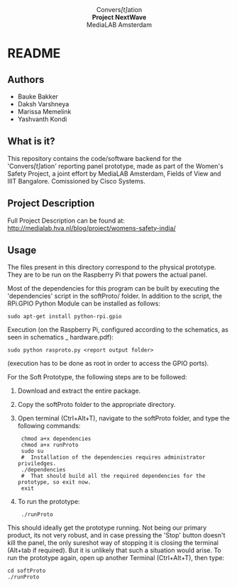 <center>Convers<i>[t]</i>ation<br>
<strong>Project NextWave</strong><br>
MediaLAB Amsterdam</center>

README
======

Authors
-------
* Bauke Bakker
* Daksh Varshneya
* Marissa Memelink
* Yashvanth Kondi


What is it?
-----------
This repository contains the code/software backend for the 'Convers<i>[t]</i>ation'
reporting panel prototype, made as part of the Women's Safety Project, a
joint effort by MediaLAB Amsterdam, Fields of View and IIIT Bangalore.
Comissioned by Cisco Systems.


Project Description
-------------------
Full Project Description can be found at:
http://medialab.hva.nl/blog/project/womens-safety-india/


Usage
-----
The files present in this directory correspond to the physical prototype.
They are to be run on the Raspberry Pi that powers the actual panel.

Most of the dependencies for this program can be built by executing the
'dependencies' script in the softProto/ folder.
In addition to the script, the RPi.GPIO Python Module can be installed as
follows:

	sudo apt-get install python-rpi.gpio

Execution (on the Raspberry Pi, configured according to the schematics,
as seen in schematics _ hardware.pdf):

	sudo python rasproto.py <report output folder>

(execution has to be done as root in order to access the GPIO ports).


For the Soft Prototype, the following steps are to be followed:

1. Download and extract the entire package.
2. Copy the softProto folder to the appropriate directory.
3. Open terminal (Ctrl+Alt+T), navigate to the softProto folder, and type the following commands:

		chmod a+x dependencies
     	chmod a+x runProto
     	sudo su
     	#  Installation of the dependencies requires administrator priviledges.
     	./dependencies
     	#  That should build all the required dependencies for the prototype, so exit now.
		exit

4. To run the prototype:

     	./runProto

This should ideally get the prototype running. Not being our primary product, its
not very robust, and in case pressing the 'Stop' button doesn't kill the panel,
the only sureshot way of stopping it is closing the terminal (Alt+tab if required).
But it is unlikely that such a situation would arise.
To run the prototype again, open up another Terminal (Ctrl+Alt+T), then type:

    cd softProto
    ./runProto
